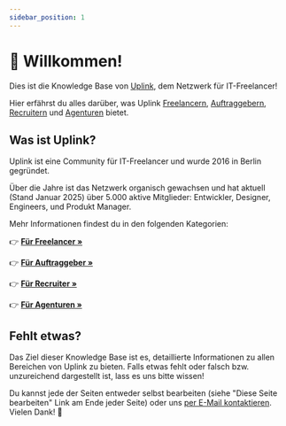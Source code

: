 ```yaml
---
sidebar_position: 1
---
```


# 👋 Willkommen!

Dies ist die Knowledge Base von [Uplink](https://uplink.tech/), dem Netzwerk für IT-Freelancer!

Hier erfährst du alles darüber, was Uplink [Freelancern](020-freelancers/index.md), [Auftraggebern](030-clients/index.md), [Recruitern](040-recruiters/index.md) und [Agenturen](050-agencies/index.md) bietet.

## Was ist Uplink?

Uplink ist eine Community für IT-Freelancer und wurde 2016 in Berlin gegründet.

Über die Jahre ist das Netzwerk organisch gewachsen und hat aktuell (Stand Januar 2025) über 5.000 aktive Mitglieder: Entwickler, Designer, Engineers, und Produkt Manager.

Mehr Informationen findest du in den folgenden Kategorien:

👉 **[Für Freelancer »](020-freelancers/index.md)**

👉 **[Für Auftraggeber »](030-clients/index.md)**

👉 **[Für Recruiter »](040-recruiters/index.md)**

👉 **[Für Agenturen »](050-agencies/index.md)**

## Fehlt etwas?

Das Ziel dieser Knowledge Base ist es, detaillierte Informationen zu allen Bereichen von Uplink zu bieten. Falls etwas fehlt oder falsch bzw. unzureichend dargestellt ist, lass es uns bitte wissen!

Du kannst jede der Seiten entweder selbst bearbeiten (siehe "Diese Seite bearbeiten" Link am Ende jeder Seite) oder uns [per E-Mail kontaktieren](mailto:hello@uplink.tech). Vielen Dank! 🙇
